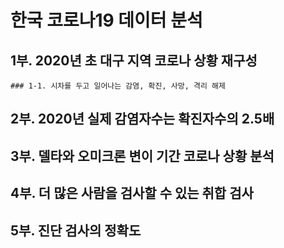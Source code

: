 # 한국 코로나19 데이터 분석
## 1부. 2020년 초 대구 지역 코로나 상황 재구성
    ### 1-1. 시차를 두고 일어나는 감염, 확진, 사망, 격리 해제
## 2부. 2020년 실제 감염자수는 확진자수의 2.5배
## 3부. 델타와 오미크론 변이 기간 코로나 상황 분석
## 4부. 더 많은 사람을 검사할 수 있는 취합 검사
## 5부. 진단 검사의 정확도
